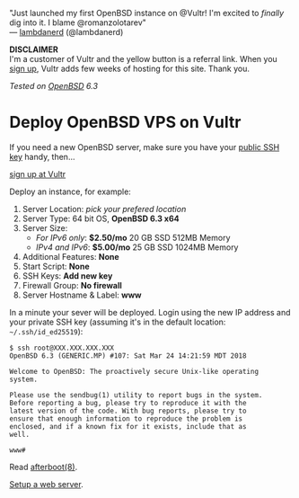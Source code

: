 "Just launched my first OpenBSD instance on @Vultr! I'm excited
to *finally* dig into it. I blame @romanzolotarev"<br>&mdash;
[lambdanerd](https://mobile.twitter.com/lambdanerd/status/1027817634434371584 "20 Aug 2018")
(@lambdanerd)

**DISCLAIMER**<br> I'm a customer of Vultr and the yellow button
is a referral link.  When you [sign
up](https://www.vultr.com/pricing/?ref=7035749), Vultr adds few
weeks of hosting for this site. Thank you.

_Tested on [OpenBSD](/openbsd/) 6.3_

# Deploy OpenBSD VPS on Vultr

If you need a new OpenBSD server, make sure you have your [public
SSH key](/ssh.html) handy, then...

<a href="https://www.vultr.com/pricing/?ref=7035749"><span
class="button">sign up at Vultr</span></a>

Deploy an instance, for example:

1. Server Location: _pick your prefered location_
1. Server Type: 64 bit OS, **OpenBSD 6.3 x64**
1. Server Size:
   - _For IPv6 only_: **$2.50/mo** 20 GB SSD 512MB Memory
   - _IPv4 and IPv6_: **$5.00/mo** 25 GB SSD 1024MB Memory
1. Additional Features: **None**
1. Start Script: **None**
1. SSH Keys: **Add new key**
1. Firewall Group: **No firewall**
1. Server Hostname & Label: **www**

In a minute your sever will be deployed. Login using the new IP address
and your private SSH key (assuming it's in the default location:
`~/.ssh/id_ed25519`):

    $ ssh root@XXX.XXX.XXX.XXX
    OpenBSD 6.3 (GENERIC.MP) #107: Sat Mar 24 14:21:59 MDT 2018

    Welcome to OpenBSD: The proactively secure Unix-like operating
    system.

    Please use the sendbug(1) utility to report bugs in the system.
    Before reporting a bug, please try to reproduce it with the
    latest version of the code. With bug reports, please try to
    ensure that enough information to reproduce the problem is
    enclosed, and if a known fix for it exists, include that as
    well.

    www#

Read [afterboot(8)](https://man.openbsd.org/afterboot.8).

[Setup a web server](/openbsd/webserver.html).
